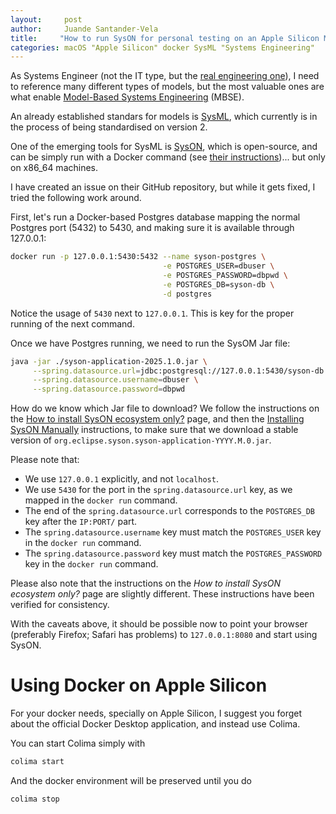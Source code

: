 ```yaml
---
layout:     post
author:     Juande Santander-Vela
title:     "How to run SysON for personal testing on an Apple Silicon Mac"
categories: macOS "Apple Silicon" docker SysML "Systems Engineering"
---
```


As Systems Engineer (not the IT type, but the [real engineering one](https://en.wikipedia.org/wiki/Systems_Engineering)), I need to reference many different types of models, but the most valuable ones are what enable [Model-Based Systems Engineering](https://en.wikipedia.org/wiki/Model-based_systems_engineering) (MBSE).

An already established standars for models is [SysML](https://en.wikipedia.org/wiki/Systems_modeling_language), which currently is in the process of being standardised on version 2.

One of the emerging tools for SysML is [SysON](https://mbse-syson.org), which is open-source, and can be simply run with a Docker command (see [their instructions](https://doc.mbse-syson.org/syson/v2024.11.0/installation-guide/how-tos/install/local_test.html))... but only on x86_64 machines.

I have created an issue on their GitHub repository, but while it gets fixed, I tried the following work around.

First, let's run a Docker-based Postgres database mapping the normal Postgres port (5432) to 5430, and making sure it is available through 127.0.0.1:

```bash
docker run -p 127.0.0.1:5430:5432 --name syson-postgres \
                                  -e POSTGRES_USER=dbuser \
                                  -e POSTGRES_PASSWORD=dbpwd \
                                  -e POSTGRES_DB=syson-db \
                                  -d postgres
```

Notice the usage of `5430` next to `127.0.0.1`. This is key for the proper running of the next command.

Once we have Postgres running, we need to run the SysOM Jar file:

```bash
java -jar ./syson-application-2025.1.0.jar \
     --spring.datasource.url=jdbc:postgresql://127.0.0.1:5430/syson-db \
     --spring.datasource.username=dbuser \
     --spring.datasource.password=dbpwd
```

How do we know which Jar file to download? We follow the instructions on the [How to install SysON ecosystem only?](https://doc.mbse-syson.org/syson/v2024.11.0/installation-guide/how-tos/install/ecosystem_only.html) page, and then the [Installing SysON Manually](https://doc.mbse-syson.org/syson/v2024.9.0/installation-guide/how-tos/install.html#download) instructions, to make sure that we download a stable version of `org.eclipse.syson.syson-application-YYYY.M.0.jar`.

Please note that:

 * We use `127.0.0.1` explicitly, and not `localhost`.
 * We use `5430` for the port in the `spring.datasource.url` key, as we mapped in the `docker run` command.
 * The end of the `spring.datasource.url` corresponds to the `POSTGRES_DB` key after the `IP:PORT/` part.
 * The `spring.datasource.username` key must match the `POSTGRES_USER` key in the `docker run` command.
 * The `spring.datasource.password` key must match the `POSTGRES_PASSWORD` key in the `docker run` command.

Please also note that the instructions on the _How to install SysON ecosystem only?_ page are slightly different. These instructions have been verified for consistency.
 
With the caveats above, it should be possible now to point your browser (preferably Firefox; Safari has problems) to `127.0.0.1:8080` and start using SysON.

# Using Docker on Apple Silicon

For your docker needs, specially on Apple Silicon, I suggest you forget about the official Docker Desktop application, and instead use Colima.

You can start Colima simply with

```bash
colima start
```

And the docker environment will be preserved until you do

```bash
colima stop
```
